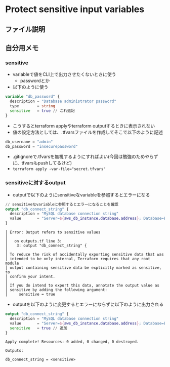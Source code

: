 # Protect sensitive input variables

## ファイル説明

## 自分用メモ
### sensitive
- variableで値をCLI上で出力させたくないときに使う
  - passwordとか
- 以下のように使う
```terraform
variable "db_password" {
  description = "Database administrator password"
  type        = string
  sensitive   = true // これ追記
}
```
- こうするとterraform applyやterraform outputするときに表示されない
- 値の設定方法としては、.tfvarsファイルを作成してそこで以下のように記述
```terraform
db_username = "admin"
db_password = "insecurepassword"
```
- .gitignoreで.tfvarsを無視するようにすればよい(今回は勉強のためやらずに、tfvarsもpushしてるけど)
- `terraform apply -var-file="secret.tfvars"`

### sensitiveに対するoutput
- outputで以下のようにsensitiveなvariableを参照するとエラーになる
```terraform
// sensitiveなvariableに参照するとエラーになることを確認
output "db_connect_string" {
  description = "MySQL database connection string"
  value       = "Server=${aws_db_instance.database.address}; Database=ExampleDB; Uid=${var.db_username}; Pwd=${var.db_password}"
}
```
```
│ Error: Output refers to sensitive values
│
│   on outputs.tf line 3:
│    3: output "db_connect_string" {
│
│ To reduce the risk of accidentally exporting sensitive data that was
│ intended to be only internal, Terraform requires that any root module
│ output containing sensitive data be explicitly marked as sensitive, to
│ confirm your intent.
│
│ If you do intend to export this data, annotate the output value as
│ sensitive by adding the following argument:
│     sensitive = true
```
- outputを以下のように変更するとエラーにならずに以下のように出力される
```terraform
output "db_connect_string" {
  description = "MySQL database connection string"
  value       = "Server=${aws_db_instance.database.address}; Database=ExampleDB; Uid=${var.db_username}; Pwd=${var.db_password}"
  sensitive   = true // 追加
}
```
```
Apply complete! Resources: 0 added, 0 changed, 0 destroyed.

Outputs:

db_connect_string = <sensitive>
```